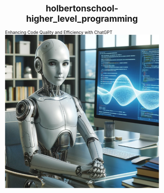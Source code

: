 <div align= "center">
  <h1>holbertonschool-higher_level_programming</h1>
</div>

Enhancing Code Quality and Efficiency with ChatGPT
![alt text](image.png)
